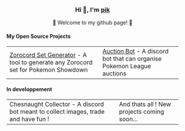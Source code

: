 <div align="center" style="background-size: cover; background-position: center; padding: 20px;">
    <h3>Hi 👋, I'm <a href="https://longtao.fun">pik</a></h3>
    <p>🌟 Welcome to my github page! 🌟</p>
    <h4 align="left">My Open Source Projects</h4>
    <table align="center">
        <tr>
            <td><a href="https://github.com/Pikoow/pikoow.github.io">Zorocord Set Generator</a> - A tool to generate any Zorocord set for Pokemon Showdown</td>
            <td><a href="https://github.com/Pikoow/Zorocord_Bot">Auction Bot</a> - A discord bot that can organise Pokemon League auctions</td>
        </tr>
    </table>
    <h4 align="left">In developpement</h4>
    <table align="center" background-color="#eee">
        <tr>
            <td>Chesnaught Collector - A discord bot meant to collect images, trade and have fun !</td>
            <td>And thats all ! New projects coming soon...</td>
        </tr>    
    </table>
</div>
